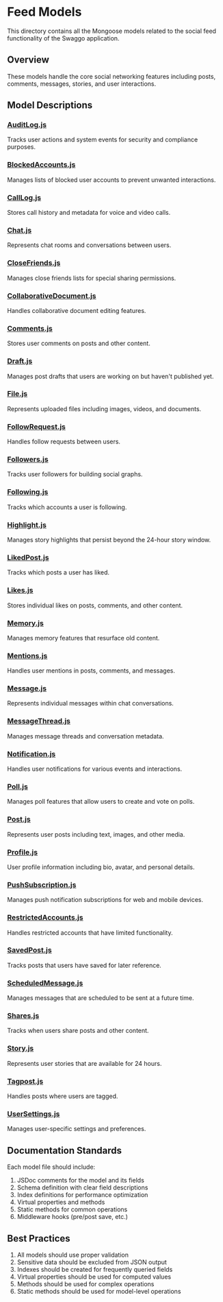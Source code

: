 # Feed Models

This directory contains all the Mongoose models related to the social feed functionality of the Swaggo application.

## Overview

These models handle the core social networking features including posts, comments, messages, stories, and user interactions.

## Model Descriptions

### [AuditLog.js](file:///c:/swaggo-testing/Swaggo/Website/Backend/Models/FeedModels/AuditLog.js)
Tracks user actions and system events for security and compliance purposes.

### [BlockedAccounts.js](file:///c:/swaggo-testing/Swaggo/Website/Backend/Models/FeedModels/BlockedAccounts.js)
Manages lists of blocked user accounts to prevent unwanted interactions.

### [CallLog.js](file:///c:/swaggo-testing/Swaggo/Website/Backend/Models/FeedModels/CallLog.js)
Stores call history and metadata for voice and video calls.

### [Chat.js](file:///c:/swaggo-testing/Swaggo/Website/Backend/Models/FeedModels/Chat.js)
Represents chat rooms and conversations between users.

### [CloseFriends.js](file:///c:/swaggo-testing/Swaggo/Website/Backend/Models/FeedModels/CloseFriends.js)
Manages close friends lists for special sharing permissions.

### [CollaborativeDocument.js](file:///c:/swaggo-testing/Swaggo/Website/Backend/Models/FeedModels/CollaborativeDocument.js)
Handles collaborative document editing features.

### [Comments.js](file:///c:/swaggo-testing/Swaggo/Website/Backend/Models/FeedModels/Comments.js)
Stores user comments on posts and other content.

### [Draft.js](file:///c:/swaggo-testing/Swaggo/Website/Backend/Models/FeedModels/Draft.js)
Manages post drafts that users are working on but haven't published yet.

### [File.js](file:///c:/swaggo-testing/Swaggo/Website/Backend/Models/FeedModels/File.js)
Represents uploaded files including images, videos, and documents.

### [FollowRequest.js](file:///c:/swaggo-testing/Swaggo/Website/Backend/Models/FeedModels/FollowRequest.js)
Handles follow requests between users.

### [Followers.js](file:///c:/swaggo-testing/Swaggo/Website/Backend/Models/FeedModels/Followers.js)
Tracks user followers for building social graphs.

### [Following.js](file:///c:/swaggo-testing/Swaggo/Website/Backend/Models/FeedModels/Following.js)
Tracks which accounts a user is following.

### [Highlight.js](file:///c:/swaggo-testing/Swaggo/Website/Backend/Models/FeedModels/Highlight.js)
Manages story highlights that persist beyond the 24-hour story window.

### [LikedPost.js](file:///c:/swaggo-testing/Swaggo/Website/Backend/Models/FeedModels/LikedPost.js)
Tracks which posts a user has liked.

### [Likes.js](file:///c:/swaggo-testing/Swaggo/Website/Backend/Models/FeedModels/Likes.js)
Stores individual likes on posts, comments, and other content.

### [Memory.js](file:///c:/swaggo-testing/Swaggo/Website/Backend/Models/FeedModels/Memory.js)
Manages memory features that resurface old content.

### [Mentions.js](file:///c:/swaggo-testing/Swaggo/Website/Backend/Models/FeedModels/Mentions.js)
Handles user mentions in posts, comments, and messages.

### [Message.js](file:///c:/swaggo-testing/Swaggo/Website/Backend/Models/FeedModels/Message.js)
Represents individual messages within chat conversations.

### [MessageThread.js](file:///c:/swaggo-testing/Swaggo/Website/Backend/Models/FeedModels/MessageThread.js)
Manages message threads and conversation metadata.

### [Notification.js](file:///c:/swaggo-testing/Swaggo/Website/Backend/Models/FeedModels/Notification.js)
Handles user notifications for various events and interactions.

### [Poll.js](file:///c:/swaggo-testing/Swaggo/Website/Backend/Models/FeedModels/Poll.js)
Manages poll features that allow users to create and vote on polls.

### [Post.js](file:///c:/swaggo-testing/Swaggo/Website/Backend/Models/FeedModels/Post.js)
Represents user posts including text, images, and other media.

### [Profile.js](file:///c:/swaggo-testing/Swaggo/Website/Backend/Models/FeedModels/Profile.js)
User profile information including bio, avatar, and personal details.

### [PushSubscription.js](file:///c:/swaggo-testing/Swaggo/Website/Backend/Models/FeedModels/PushSubscription.js)
Manages push notification subscriptions for web and mobile devices.

### [RestrictedAccounts.js](file:///c:/swaggo-testing/Swaggo/Website/Backend/Models/FeedModels/RestrictedAccounts.js)
Handles restricted accounts that have limited functionality.

### [SavedPost.js](file:///c:/swaggo-testing/Swaggo/Website/Backend/Models/FeedModels/SavedPost.js)
Tracks posts that users have saved for later reference.

### [ScheduledMessage.js](file:///c:/swaggo-testing/Swaggo/Website/Backend/Models/FeedModels/ScheduledMessage.js)
Manages messages that are scheduled to be sent at a future time.

### [Shares.js](file:///c:/swaggo-testing/Swaggo/Website/Backend/Models/FeedModels/Shares.js)
Tracks when users share posts and other content.

### [Story.js](file:///c:/swaggo-testing/Swaggo/Website/Backend/Models/FeedModels/Story.js)
Represents user stories that are available for 24 hours.

### [Tagpost.js](file:///c:/swaggo-testing/Swaggo/Website/Backend/Models/FeedModels/Tagpost.js)
Handles posts where users are tagged.

### [UserSettings.js](file:///c:/swaggo-testing/Swaggo/Website/Backend/Models/FeedModels/UserSettings.js)
Manages user-specific settings and preferences.

## Documentation Standards

Each model file should include:
1. JSDoc comments for the model and its fields
2. Schema definition with clear field descriptions
3. Index definitions for performance optimization
4. Virtual properties and methods
5. Static methods for common operations
6. Middleware hooks (pre/post save, etc.)

## Best Practices

1. All models should use proper validation
2. Sensitive data should be excluded from JSON output
3. Indexes should be created for frequently queried fields
4. Virtual properties should be used for computed values
5. Methods should be used for complex operations
6. Static methods should be used for model-level operations